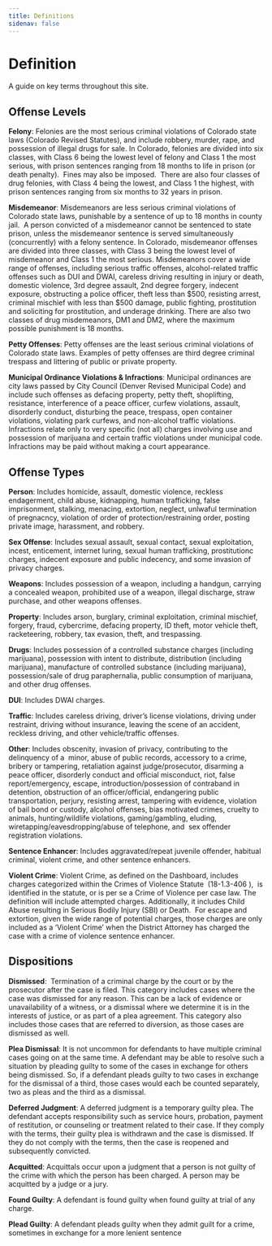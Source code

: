 ```yaml
---
title: Definitions
sidenav: false
---
```

# Definition

A guide on key terms throughout this site.

## Offense Levels 

**Felony**: Felonies are the most serious criminal violations of Colorado state laws (Colorado Revised Statutes), and include robbery, murder, rape, and possession of illegal drugs for sale. In Colorado, felonies are divided into six classes, with Class 6 being the lowest level of felony and Class 1 the most serious, with prison sentences ranging from 18 months to life in prison (or death penalty).  Fines may also be imposed.  There are also four classes of drug felonies, with Class 4 being the lowest, and Class 1 the highest, with prison sentences ranging from six months to 32 years in prison.

**Misdemeanor**: Misdemeanors are less serious criminal violations of Colorado state laws, punishable by a sentence of up to 18 months in county jail.  A person convicted of a misdemeanor cannot be sentenced to state prison, unless the misdemeanor sentence is served simultaneously (concurrently) with a felony sentence. In Colorado, misdemeanor offenses are divided into three classes, with Class 3 being the lowest level of misdemeanor and Class 1 the most serious. Misdemeanors cover a wide range of offenses, including serious traffic offenses, alcohol-related traffic offenses such as DUI and DWAI, careless driving resulting in injury or death, domestic violence, 3rd degree assault, 2nd degree forgery, indecent exposure, obstructing a police officer, theft less than $500, resisting arrest, criminal mischief with less than $500 damage, public fighting, prostitution and soliciting for prostitution, and underage drinking. There are also two classes of drug misdemeanors, DM1 and DM2, where the maximum possible punishment is 18 months.

**Petty Offenses**: Petty offenses are the least serious criminal violations of Colorado state laws. Examples of petty offenses are third degree criminal trespass and littering of public or private property.

**Municipal Ordinance Violations & Infractions**: Municipal ordinances are city laws passed by City Council (Denver Revised Municipal Code) and include such offenses as defacing property, petty theft, shoplifting, resistance, interference of a peace officer, curfew violations, assault, disorderly conduct, disturbing the peace, trespass, open container violations, violating park curfews, and non-alcohol traffic violations. Infractions relate only to very specific (not all) charges involving use and possession of marijuana and certain traffic violations under municipal code.  Infractions may be paid without making a court appearance.

## Offense Types

**Person**: Includes homicide, assault, domestic violence, reckless endagerment, child abuse, kidnapping, human trafficking, false imprisonment, stalking, menacing, extortion, neglect, unlwaful termination of pregnacncy, violation of order of protection/restraining order, posting private image, harassment, and robbery.

**Sex Offense**: Includes sexual assault, sexual contact, sexual exploitation, incest, enticement, internet luring, sexual human trafficking, prostitutionc charges, indecent exposure and public indecency, and some invasion of privacy charges. 

**Weapons**: Includes possession of a weapon, including a handgun, carrying a concealed weapon, prohibited use of a weapon, illegal discharge, straw purchase, and other weapons offenses.

**Property**: Includes arson, burglary, criminal exploitation, criminal mischief, forgery, fraud, cybercrime, defacing property, ID theft, motor vehicle theft, racketeering, robbery, tax evasion, theft, and trespassing.

**Drugs**: Includes possession of a controlled substance charges (including marijuana), possession with intent to distribute, distribution (including marijuana), manufacture of controlled substance (including marijuana), possession/sale of drug paraphernalia, public consumption of marijuana, and other drug offenses. 

**DUI**: Includes DWAI charges. 

**Traffic**: Includes careless driving, driver’s license violations, driving under restraint, driving without insurance, leaving the scene of an accident, reckless driving, and other vehicle/traffic offenses.

**Other**: Includes obscenity, invasion of privacy, contributing to the delinquency of a  minor, abuse of public records, accessory to a crime, bribery or tampering, retaliation against judge/prosecutor, disarming a peace officer, disorderly conduct and official misconduct, riot, false report/emergency, escape, introduction/possession of contraband in detention, obstruction of an officer/official, endangering public transportation, perjury, resisting arrest, tampering with evidence, violation of bail bond or custody, alcohol offenses, bias motivated crimes, cruelty to animals, hunting/wildlife violations, gaming/gambling, eluding, wiretapping/eavesdropping/abuse of telephone, and  sex offender registration violations. 

**Sentence Enhancer**: Includes aggravated/repeat juvenile offender, habitual criminal, violent crime, and other sentence enhancers.

**Violent Crime**: Violent Crime, as defined on the Dashboard, includes charges categorized within the Crimes of Violence Statute  (18-1.3-406 ),  is identified in the statute, or is per se a Crime of Violence per case law. The definition will include attempted charges. Additionally, it includes Child Abuse resulting in Serious Bodily Injury (SBI) or Death.  For escape and extortion, given the wide range of potential charges, those charges are only included as a ‘Violent Crime’ when the District Attorney has charged the case with a crime of violence sentence enhancer.

## Dispositions

**Dismissed**:  Termination of a criminal charge by the court or by the prosecutor after the case is filed. This category includes cases where the case was dismissed for any reason. This can be a lack of evidence or unavailability of a witness, or a dismissal where we determine it is in the interests of justice, or as part of a plea agreement. This category also includes those cases that are referred to diversion, as those cases are dismissed as well.

**Plea Dismissal**: It is not uncommon for defendants to have multiple criminal cases going on at the same time. A defendant may be able to resolve such a situation by pleading guilty to some of the cases in exchange for others being dismissed. So, if a defendant pleads guilty to two cases in exchange for the dismissal of a third, those cases would each be counted separately, two as pleas and the third as a dismissal.

**Deferred Judgment**: A deferred judgment is a temporary guilty plea. The defendant accepts responsibility such as service hours, probation, payment of restitution, or counseling or treatment related to their case. If they comply with the terms, their guilty plea is withdrawn and the case is dismissed. If they do not comply with the terms, then the case is reopened and subsequently convicted.

**Acquitted**: Acquittals occur upon a judgment that a person is not guilty of the crime with which the person has been charged. A person may be acquitted by a judge or a jury.

**Found Guilty**: A defendant is found guilty when found guilty at trial of any charge.

**Plead Guilty**: A defendant pleads guilty when they admit guilt for a crime, sometimes in exchange for a more lenient sentence
